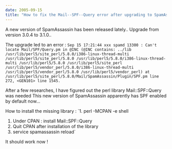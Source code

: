 ```yaml
---
date: 2005-09-15
title: "How to fix the Mail--SPF--Query error after upgrading to SpamAssassin 3.1.0"
---
```


A new version of SpamAssassin has been released lately..
Upgrade from version 3.0.4 to 3.1.0..

The upgrade led to an error :
`Sep 15 17:21:44 xxx spamd 13300 : Can't locate Mail/SPF/Query.pm in @INC (@INC contains: ../lib /usr/lib/perl5/site_perl/5.8.0/i386-linux-thread-multi /usr/lib/perl5/site_perl/5.8.0 /usr/lib/perl5/5.8.0/i386-linux-thread-multi /usr/lib/perl5/5.8.0 /usr/lib/perl5/site_perl /usr/lib/perl5/vendor_perl/5.8.0/i386-linux-thread-multi /usr/lib/perl5/vendor_perl/5.8.0 /usr/lib/perl5/vendor_perl) at /usr/lib/perl5/site_perl/5.8.0/Mail/SpamAssassin/Plugin/SPF.pm line 272, <GEN101> line 1545.`

After a few researches, I have figured out the perl library Mail::SPF::Query was needed
This new version of SpamAssassin apparently has SPF enabled by default now...

How to install the missing library :
`1. perl -MCPAN -e shell
1. Under CPAN : install Mail::SPF::Query
2. Quit CPAN after installation of the library
3. service spamassassin reload`

It should work now !
